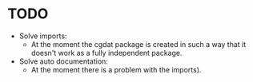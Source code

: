 # TODO

   - Solve imports:
      - At the moment the cgdat package is created in such a way that it doesn't work as a fully independent package.
   - Solve auto documentation:
      - At the moment there is a problem with the imports).

